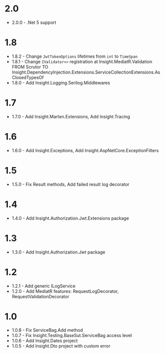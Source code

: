 # 2.0

* 2.0.0 - .Net 5 support

# 1.8

* 1.8.2 - Change `JwtTokenOptions` lifetimes from `int` to `TimeSpan`
* 1.8.1 - Change `IValidator<>` registration at Insight.MediatR.Validation FROM Scrutor TO Insight.DependencyInjection.Extensions.ServiceCollectionExtensions.AsClosedTypesOf
* 1.8.0 - Add Insight.Logging.Serilog.Middlewares

# 1.7

* 1.7.0 - Add Insight.Marten.Extensions, Add Insight.Tracing

# 1.6

* 1.6.0 - Add Insight.Exceptions, Add Insight.AspNetCore.ExceptionFilters

# 1.5

* 1.5.0 - Fix Result methods, Add failed result log decorator

# 1.4

* 1.4.0 - Add Insight.Authorization.Jwt.Extensions package

# 1.3

* 1.3.0 - Add Insight.Authorization.Jwt package

# 1.2

* 1.2.1 - Add generic ILogService 
* 1.2.0 - Add MediatR features: RequestLogDecorator, RequestValidationDecorator

# 1.0

* 1.0.8 - Fix ServiceBag.Add method
* 1.0.7 - Fix Insight.Testing.BaseSut.ServiceBag access level
* 1.0.6 - Add Insight.Dates project
* 1.0.5 - Add Insight.Dto project with custom error
